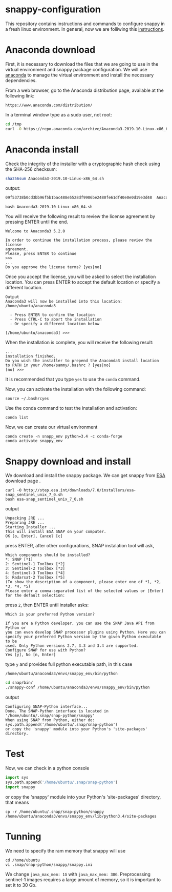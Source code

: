 # snappy-configuration
This repository contains instructions and commands to configure snappy in a fresh linux environment.
In general, now we are folliwing this [instructions](https://senbox.atlassian.net/wiki/spaces/SNAP/pages/50855941/Configure+Python+to+use+the+SNAP-Python+snappy+interface).

# Anaconda download
First, it is necessary to download the files that we are going to use in the virtual environment and snappy package configuration. 
We will use [anaconda](https://www.anaconda.com/distribution/) to manage the virtual environment and install the necessary dependencies. 

From a web browser, go to the Anaconda distribution page, available at the following link:
``` 
https://www.anaconda.com/distribution/
```

In a terminal window type as a sudo user, not root:
``` bash
cd /tmp
curl -O https://repo.anaconda.com/archive/Anaconda3-2019.10-Linux-x86_64.sh
```

# Anaconda install
Check the integrity of the installer with a cryptographic hash check using the SHA-256 checksum:

```bash
sha256sum Anaconda3-2019.10-Linux-x86_64.sh
```
output:
``` bash
09f53738b0cd3bb96f5b1bac488e5528df9906be2480fe61df40e0e0d19e3d48  Anaconda3-5.2.0-Linux-x86_64.sh
```

```
bash Anaconda3-2019.10-Linux-x86_64.sh
```

You will receive the following result to review the license agreement by pressing ENTER until the end.
```
Welcome to Anaconda3 5.2.0

In order to continue the installation process, please review the license
agreement.
Please, press ENTER to continue
>>>
...
Do you approve the license terms? [yes|no]
```


Once you accept the license, you will be asked to select the installation location. You can press ENTER to accept the default location or specify a different location.

```
Output
Anaconda3 will now be installed into this location:
/home/ubuntu/anaconda3

  - Press ENTER to confirm the location
  - Press CTRL-C to abort the installation
  - Or specify a different location below

[/home/ubuntu/anaconda3] >>>
```


When the installation is complete, you will receive the following result:
```
...
installation finished.
Do you wish the installer to prepend the Anaconda3 install location
to PATH in your /home/sammy/.bashrc ? [yes|no]
[no] >>> 
```

It is recommended that you type `yes` to use the `conda` command.

Now, you can activate the installation with the following command:

```
source ~/.bashrcyes
```

Use the conda command to test the installation and activation:
```
conda list
```

Now, we can create our virtual environment

```
conda create -n snapp_env python=3.4 -c conda-forge
conda activate snappy_env
```

# Snappy download and install
We download and install the snappy package. We can get snappy from [ESA](https://step.esa.int/main/download/snap-download/) download page .
``` 
curl -O http://step.esa.int/downloads/7.0/installers/esa-snap_sentinel_unix_7_0.sh
bash esa-snap_sentinel_unix_7_0.sh
```

output
```
Unpacking JRE ...
Preparing JRE ...
Starting Installer ...
This will install ESA SNAP on your computer.
OK [o, Enter], Cancel [c]
``` 
press ENTER, after other configurations, SNAP instalation tool will ask, 

``` 
Which components should be installed?
*: SNAP [*1]
2: Sentinel-1 Toolbox [*2]
3: Sentinel-2 Toolbox [*3]
4: Sentinel-3 Toolbox [*4]
5: Radarsat-2 Toolbox [*5]
(To show the description of a component, please enter one of *1, *2, *3, *4, *5)
Please enter a comma-separated list of the selected values or [Enter] for the default selection:
```
press `2`, then ENTER until installer asks:

```
Which is your preferred Python version?

If you are a Python developer, you can use the SNAP Java API from Python or
you can even develop SNAP processor plugins using Python. Here you can
specify your preferred Python version by the given Python executable to be
used. Only Python versions 2.7, 3.3 and 3.4 are supported.
Configure SNAP for use with Python?
Yes [y], No [n, Enter]
```
type `y` and provides full python executable path, in this case 
```
/home/ubuntu/anaconda3/envs/snappy_env/bin/python
```

``` bash
cd snap/bin/
./snappy-conf /home/ubuntu/anaconda3/envs/snappy_env/bin/python
```

output

```
Configuring SNAP-Python interface...
Done. The SNAP-Python interface is located in '/home/ubuntu/.snap/snap-python/snappy'
When using SNAP from Python, either do: sys.path.append('/home/ubuntu/.snap/snap-python')
or copy the 'snappy' module into your Python's 'site-packages' directory.
```

# Test 

Now, we can check in a python console

```python
import sys
sys.path.append('/home/ubuntu/.snap/snap-python')
import snappy
```
or copy the 'snappy' module into your Python's 'site-packages' directory, that means

```
cp -r /home/ubuntu/.snap/snap-python/snappy /home/ubuntu/anaconda3/envs/snappy_env/lib/python3.4/site-packages
```

# Tunning

We need to specify the ram memory that snappy will use
```
cd /home/ubuntu
vi .snap/snap-python/snappy/snappy.ini
```

We change `java_max_mem: 1G` with `java_max_mem: 30G`. Preprocessing sentinel-1 images requires a large amount of memory, so it is important to set it to 30 Gb.


